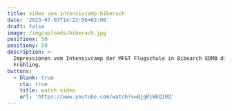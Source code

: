 ```yaml
---
title: video vom intensivcamp biberach
date: '2023-07-03T14:22:56+02:00'
draft: false
image: /img/uploads/biberach.jpg
positionx: 50
positiony: 50
description: >-
  Impressionen vom Intensivcamp der MFGT Flugschule in Bibearch EDMB diesen
  Frühling.
buttons:
  - blank: true
    cta: true
    title: watch video
    url: 'https://www.youtube.com/watch?v=BjqRjWKQI0Q'
---
```


